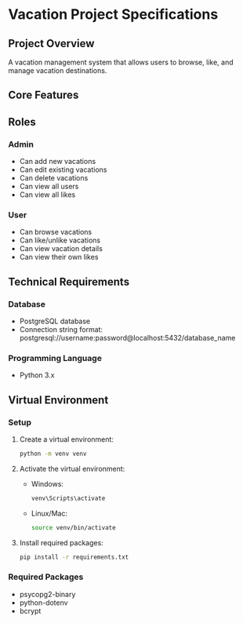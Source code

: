# Vacation Project Specifications

## Project Overview
A vacation management system that allows users to browse, like, and manage vacation destinations.

## Core Features

## Roles
### Admin
- Can add new vacations
- Can edit existing vacations
- Can delete vacations
- Can view all users
- Can view all likes

### User
- Can browse vacations
- Can like/unlike vacations
- Can view vacation details
- Can view their own likes

## Technical Requirements
### Database
- PostgreSQL database
- Connection string format: postgresql://username:password@localhost:5432/database_name

### Programming Language
- Python 3.x

## Virtual Environment
### Setup
1. Create a virtual environment:
   ```bash
   python -m venv venv
   ```

2. Activate the virtual environment:
   - Windows:
     ```bash
     venv\Scripts\activate
     ```
   - Linux/Mac:
     ```bash
     source venv/bin/activate
     ```

3. Install required packages:
   ```bash
   pip install -r requirements.txt
   ```

### Required Packages
- psycopg2-binary
- python-dotenv
- bcrypt
